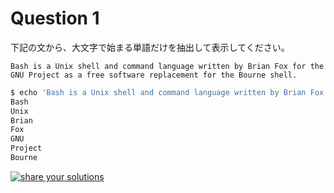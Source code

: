 # Question 1

下記の文から、大文字で始まる単語だけを抽出して表示してください。

```
Bash is a Unix shell and command language written by Brian Fox for the GNU Project as a free software replacement for the Bourne shell.
```


```bash
$ echo 'Bash is a Unix shell and command language written by Brian Fox for the GNU Project as a free software replacement for the Bourne shell.' | your answer
Bash
Unix
Brian
Fox
GNU
Project
Bourne
```


[![share your solutions](https://img.shields.io/badge/-Share%20your%20Solutions-teal)](https://github.com/9sako6-playground/kaibashira-training/issues/new?labels=solution,1&title=Solve+1&body=%60%60%60bash%0A%23+my+solution%0A%60%60%60)

